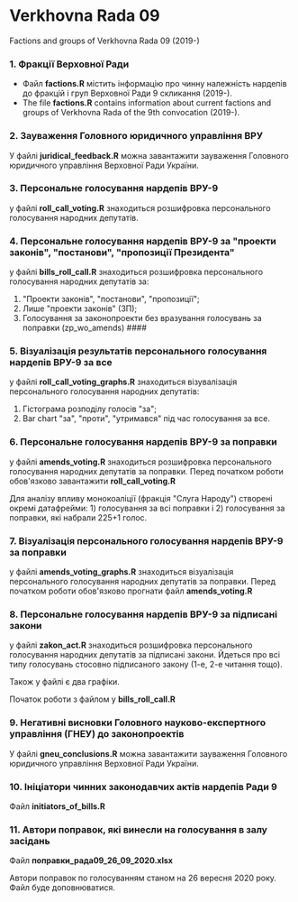 # Verkhovna Rada 09
Factions and groups of Verkhovna Rada 09 (2019-)

### 1. Фракції Верховної Ради
- Файл **factions.R** містить інформацію про чинну належність нардепів до фракцій і груп Верховної Ради 9 скликання (2019-).
- The file **factions.R** contains information about current factions and groups of Verkhovna Rada of the 9th convocation (2019-).

### 2. Зауваження Головного юридичного управління ВРУ
У файлі **juridical_feedback.R** можна завантажити зауваження Головного юридичного управління Верховної Ради України.

### 3. Персональне голосування нардепів ВРУ-9
у файлі **roll_call_voting.R** знаходиться розшифровка персонального голосування народних депутатів.

### 4. Персональне голосування нардепів ВРУ-9 за "проекти законів", "постанови", "пропозиції Президента"
у файлі **bills_roll_call.R** знаходиться розшифровка персонального голосування народних депутатів за: 

1) "Проекти законів", "постанови", "пропозиції";
2) Лише "проекти законів" (ЗП);
3) Голосування за законопроекти без вразування голосувань за поправки (zp_wo_amends) ####


### 5. Візуалізація результатів персонального голосування нардепів ВРУ-9 за все
у файлі **roll_call_voting_graphs.R** знаходиться візувалізація персонального голосування народних депутатів:
1) Гістограма розподілу голосів "за";
2) Bar chart "за", "проти", "утримався" під час голосування за все.


### 6. Персональне голосування нардепів ВРУ-9 за поправки
у файлі **amends_voting.R** знаходиться розшифровка персонального голосування народних депутатів за поправки.
Перед початком роботи обов'язково завантажити **roll_call_voting.R**

Для аналізу впливу монокоаліції (фракція "Слуга Народу") створені окремі датафрейми: 1) голосування за всі поправки і 2) голосування за поправки, які набрали 225+1 голос. 

### 7. Візуалізація персонального голосування нардепів ВРУ-9 за поправки
у файлі **amends_voting_graphs.R** знаходиться візуалізація персонального голосування народних депутатів за поправки.
Перед початком роботи обов'язково прогнати файл **amends_voting.R**

### 8. Персональне голосування нардепів ВРУ-9 за підписані закони
у файлі **zakon_act.R** знаходиться розшифровка персонального голосування народних депутатів за підписані закони.
Йдеться про всі типу голосувань стосовно підписаного закону (1-е, 2-е читання тощо). 

Також у файлі є два графіки. 

Початок роботи з файлом у **bills_roll_call.R**

### 9. Негативні висновки Головного науково-експертного управління (ГНЕУ) до законопроектів
У файлі **gneu_conclusions.R** можна завантажити зауваження Головного юридичного управління Верховної Ради України.

### 10. Ініціатори чинних законодавчих актів нардепів Ради 9

Файл **initiators_of_bills.R**

### 11. Автори поправок, які винесли на голосування в залу засідань 

Файл **поправки_рада09_26_09_2020.xlsx**

Автори поправок по голосуванням станом на 26 вересня 2020 року. Файл буде доповнюватися. 






